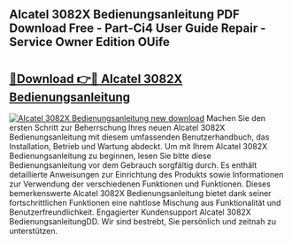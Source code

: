 ## Alcatel 3082X Bedienungsanleitung PDF Download Free - Part-Ci4 User Guide Repair - Service Owner Edition OUife

# <h2><a href="http://df5d9wa.blite.top/?on=Alcatel+3082X+Bedienungsanleitung">🔗Download 👉🔴 Alcatel 3082X Bedienungsanleitung</a></h2>

[![Alcatel 3082X Bedienungsanleitung new download](https://i.imgur.com/lujVjoI.png)](http://df5d9wa.blite.top/?on=Alcatel+3082X+Bedienungsanleitung)
Machen Sie den ersten Schritt zur Beherrschung Ihres neuen Alcatel 3082X Bedienungsanleitung mit diesem umfassenden Benutzerhandbuch, das Installation, Betrieb und Wartung abdeckt. Um mit Ihrem Alcatel 3082X Bedienungsanleitung zu beginnen, lesen Sie bitte diese Bedienungsanleitung vor dem Gebrauch sorgfältig durch. Es enthält detaillierte Anweisungen zur Einrichtung des Produkts sowie Informationen zur Verwendung der verschiedenen Funktionen und Funktionen. Dieses bemerkenswerte Alcatel 3082X Bedienungsanleitung bietet dank seiner fortschrittlichen Funktionen eine nahtlose Mischung aus Funktionalität und Benutzerfreundlichkeit. Engagierter Kundensupport Alcatel 3082X BedienungsanleitungDD. Wir sind bestrebt, Sie persönlich und zeitnah zu unterstützen.
